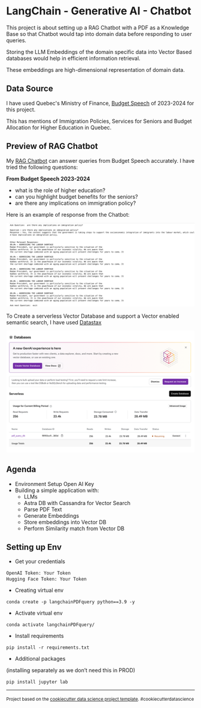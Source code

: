 LangChain - Generative AI - Chatbot
==============================

This project is about setting up a RAG Chatbot with a PDF as a Knowledge Base so that Chatbot would tap into domain data before responding to user queries. 

Storing the LLM Embeddings of the domain specific data into Vector Based databases would help in efficient information retrieval.

These embeddings are high-dimensional representation of domain data.

## Data Source

I have used Quebec's Ministry of Finance, [Budget Speech](https://www.finances.gouv.qc.ca/Budget_and_update/budget/speech.asp) of 2023-2024 for this project.

This has mentions of Immigration Policies, Services for Seniors and Budget Allocation for Higher Education in Quebec.


## Preview of RAG Chatbot

My [RAG Chatbot]() can answer queries from Budget Speech accurately. I have tried the following questions:

**From Budget Speech 2023-2024**
- what is the role of higher education?
- can you highlight budget benefits for the seniors?
- are there any implications on immigration policy?

Here is an example of response from the Chatbot:

<img src='img/img1.png'></img>

To Create a serverless Vector Database and support a Vector enabled semantic search, I have used [Datastax](https://docs.datastax.com/en/home/docs/index.html)

<img src='img/img2.png'></img>


## Agenda

- Environment Setup Open AI Key
- Building a simple application with:
    - LLMs 
    - Astra DB with Cassandra for Vector Search
    - Parse PDF Text
    - Generate Embeddings
    - Store embeddings into Vector DB
    - Perform Similarity match from Vector DB

## Setting up Env

- Get your credentials
```
OpenAI Token: Your Token
Hugging Face Token: Your Token
```

- Creating virtual env
```
conda create -p langchainPDFquery python==3.9 -y
```

- Activate virtual env
```
conda activate langchainPDFquery/
```

- Install requirements
```
pip install -r requirements.txt
```

- Additional packages

(installing separately as we don’t need this in PROD)
```
pip install jupyter lab  
```








--------

<p><small>Project based on the <a target="_blank" href="https://drivendata.github.io/cookiecutter-data-science/">cookiecutter data science project template</a>. #cookiecutterdatascience</small></p>
